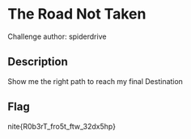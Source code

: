 # The Road Not Taken

Challenge author: spiderdrive

## Description

Show me the right path to reach my final Destination

## Flag

nite{R0b3rT_fro5t_ftw_32dx5hp}
